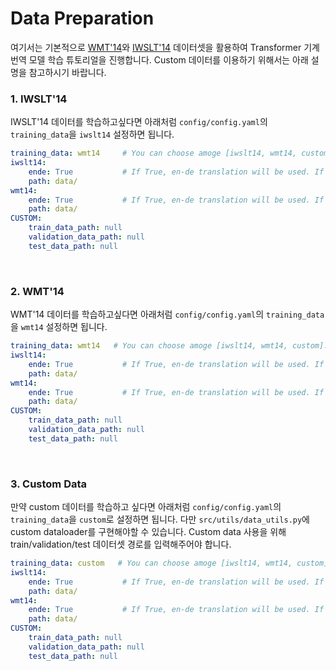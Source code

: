 # Data Preparation
여기서는 기본적으로 [WMT'14](https://nlp.stanford.edu/projects/nmt/)와 [IWSLT'14](https://github.com/facebookresearch/fairseq) 데이터셋을 활용하여 Transformer 기계 번역 모델 학습 튜토리얼을 진행합니다.
Custom 데이터를 이용하기 위해서는 아래 설명을 참고하시기 바랍니다.

### 1. IWSLT'14
IWSLT'14 데이터를 학습하고싶다면 아래처럼 `config/config.yaml`의 `training_data`을 `iwslt14` 설정하면 됩니다.
```yaml
training_data: wmt14     # You can choose amoge [iwslt14, wmt14, custom].
iwslt14:
    ende: True           # If True, en-de translation will be used. If False, de-en translation will be used.
    path: data/
wmt14:
    ende: True           # If True, en-de translation will be used. If False, de-en translation will be used.
    path: data/
CUSTOM:
    train_data_path: null
    validation_data_path: null
    test_data_path: null
```
<br>

### 2. WMT'14
WMT'14 데이터를 학습하고싶다면 아래처럼 `config/config.yaml`의 `training_data`을 `wmt14` 설정하면 됩니다.
```yaml
training_data: wmt14   # You can choose amoge [iwslt14, wmt14, custom].
iwslt14:
    ende: True           # If True, en-de translation will be used. If False, de-en translation will be used.
    path: data/
wmt14:
    ende: True           # If True, en-de translation will be used. If False, de-en translation will be used.
    path: data/
CUSTOM:
    train_data_path: null
    validation_data_path: null
    test_data_path: null
```
<br>

### 3. Custom Data
만약 custom 데이터를 학습하고 싶다면 아래처럼 `config/config.yaml`의 `training_data`을 `custom`로 설정하면 됩니다.
다만 `src/utils/data_utils.py`에 custom dataloader를 구현해야할 수 있습니다.
Custom data 사용을 위해 train/validation/test 데이터셋 경로를 입력해주어야 합니다.
```yaml
training_data: custom   # You can choose amoge [iwslt14, wmt14, custom].
iwslt14:
    ende: True           # If True, en-de translation will be used. If False, de-en translation will be used.
    path: data/
wmt14:
    ende: True           # If True, en-de translation will be used. If False, de-en translation will be used.
    path: data/
CUSTOM:
    train_data_path: null
    validation_data_path: null
    test_data_path: null
```